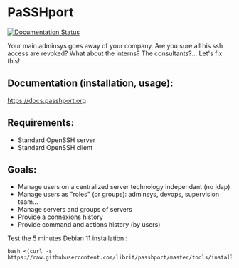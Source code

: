 PaSSHport
=========
[![Documentation Status](https://readthedocs.org/projects/passhport/badge/?version=latest)](http://docs.passhport.org/en/latest/?badge=latest)

Your main adminsys goes away of your company. Are you sure all his ssh access are revoked? What about the interns? The consultants?... Let's fix this!

Documentation (installation, usage):
-------------------------------------
https://docs.passhport.org

Requirements:
-------------
 * Standard OpenSSH server
 * Standard OpenSSH client

Goals:
------
 * Manage users on a centralized server technology independant (no ldap)
 * Manage users as "roles" (or groups): adminsys, devops, supervision team...
 * Manage servers and groups of servers
 * Provide a connexions history
 * Provide command and actions history (by users)
 
 Test the 5 minutes Debian 11 installation :
 ```
 bash <(curl -s https://raw.githubusercontent.com/librit/passhport/master/tools/install/install_debian_11.sh)
 ```
